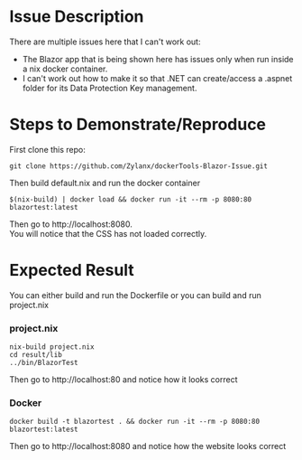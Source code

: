 # Issue Description
There are multiple issues here that I can't work out:
- The Blazor app that is being shown here has issues only when run inside a nix docker container.
- I can't work out how to make it so that .NET can create/access
  a .aspnet folder for its Data Protection Key management.

# Steps to Demonstrate/Reproduce
First clone this repo:
```
git clone https://github.com/Zylanx/dockerTools-Blazor-Issue.git
```

Then build default.nix and run the docker container
```
$(nix-build) | docker load && docker run -it --rm -p 8080:80 blazortest:latest
```

Then go to http://localhost:8080.  
You will notice that the CSS has not loaded correctly.

# Expected Result
You can either build and run the Dockerfile or you can build and run project.nix
### project.nix
```
nix-build project.nix
cd result/lib
../bin/BlazorTest
```
Then go to http://localhost:80 and notice how it looks correct

### Docker
```
docker build -t blazortest . && docker run -it --rm -p 8080:80 blazortest:latest
```
Then go to http://localhost:8080 and notice how the website looks correct